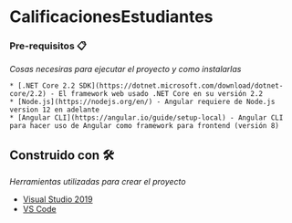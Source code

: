 # CalificacionesEstudiantes

### Pre-requisitos 📋

_Cosas necesiras para ejecutar el proyecto y como instalarlas_

```
* [.NET Core 2.2 SDK](https://dotnet.microsoft.com/download/dotnet-core/2.2) - El framework web usado .NET Core en su versión 2.2
* [Node.js](https://nodejs.org/en/) - Angular requiere de Node.js version 12 en adelante
* [Angular CLI](https://angular.io/guide/setup-local) - Angular CLI para hacer uso de Angular como framework para frontend (versión 8)
```
## Construido con 🛠️

_Herramientas utilizadas para crear el proyecto_

* [Visual Studio 2019](https://visualstudio.microsoft.com/vs/) 
* [VS Code](https://code.visualstudio.com/)

